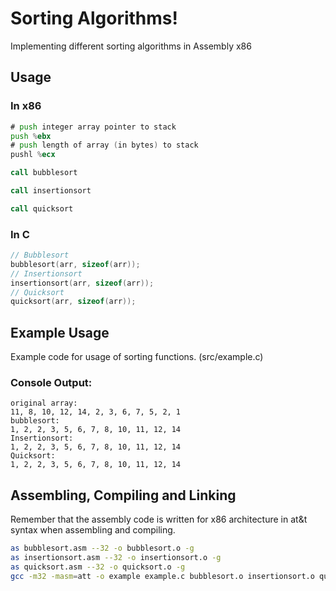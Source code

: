 # Sorting Algorithms!
Implementing different sorting algorithms in Assembly x86

## Usage
### In x86
```asm
# push integer array pointer to stack
push %ebx
# push length of array (in bytes) to stack
pushl %ecx
```
```asm
call bubblesort
```
```asm
call insertionsort
```
```asm
call quicksort
```

### In C
```c
// Bubblesort
bubblesort(arr, sizeof(arr));
// Insertionsort
insertionsort(arr, sizeof(arr));
// Quicksort
quicksort(arr, sizeof(arr));
```

## Example Usage
Example code for usage of sorting functions. (src/example.c)
### Console Output:
```
original array:
11, 8, 10, 12, 14, 2, 3, 6, 7, 5, 2, 1
bubblesort:
1, 2, 2, 3, 5, 6, 7, 8, 10, 11, 12, 14
Insertionsort:
1, 2, 2, 3, 5, 6, 7, 8, 10, 11, 12, 14
Quicksort:
1, 2, 2, 3, 5, 6, 7, 8, 10, 11, 12, 14
```

## Assembling, Compiling and Linking
Remember that the assembly code is written for x86 architecture in at&t syntax when assembling and compiling.
```bash
as bubblesort.asm --32 -o bubblesort.o -g
as insertionsort.asm --32 -o insertionsort.o -g
as quicksort.asm --32 -o quicksort.o -g
gcc -m32 -masm=att -o example example.c bubblesort.o insertionsort.o quicksort.o
```
